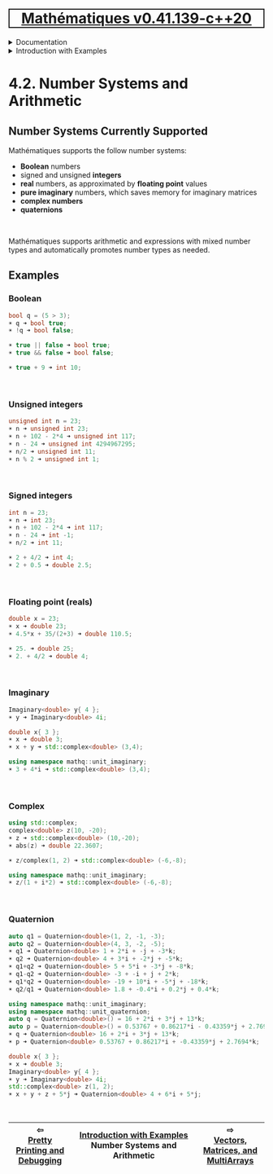 [<h1 style='border: 2px solid; text-align: center'>Mathématiques v0.41.139-c++20</h1>](../../../README.md)

<details>

<summary>Documentation</summary>

# [Chapter  Documentation](../../README.md)<br>
Chapter 1. [License](../../license/README.md)<br>
Chapter 2. [About](../../about/README.md)<br>
Chapter 3. [Status, Planned Work & Release Notes](../../status-release/README.md)<br>
Chapter 4. _Introduction with Examples_ <br>
Chapter 5. [Installation](../../installation/README.md)<br>
Chapter 6. [Your First Mathématiques Project](../../first-project/README.md)<br>
Chapter 7. [Usage Guide: Syntax, Data Types, Functions, etc](../../user-guide/README.md)<br>
Chapter 8. [Benchmarks](../../benchmarks/README.md)<br>
Chapter 9. [Tests](../../test/README.md)<br>
Chapter 10. [Developer Guide: Modifying and Extending Mathématiques](../../developer-guide/README.md)<br>


</details>



<details>

<summary>Introduction with Examples</summary>

# [4. Introduction with Examples](../README.md)<br>
4.1. [Pretty Printing and Debugging](../print-debug/README.md)<br>
4.2. _Number Systems and Arithmetic_ <br>
4.3. [Vectors, Matrices, and MultiArrays](../multiarrays/README.md)<br>
4.4. [Nested MultiArrays](../nested-multiarrays/README.md)<br>
4.5. [Special Vectors, Matrices, and MultiArrays](../special-multiarrays/README.md)<br>
4.6. [MultiArray Arithmetic](../multiarray-arithmetic/README.md)<br>
4.7. [Linear Algebra](../linear-algebra/README.md)<br>
4.8. [Sorting, Masks, Slices, etc.](../sort-mask-slice/README.md)<br>
4.9. [Mathematical functions](../math-functions/README.md)<br>
4.10. [Mutlivariate Calculus](../multi-var-calculus/README.md)<br>
4.11. [Calculus on Complex Number Domains](../complex-calculus/README.md)<br>
4.12. [Vector Calculus and Curvilinear Coordinates](../vector-calculus/README.md)<br>
4.13. [Tensors](../tensors/README.md)<br>
4.14. [Series and transforms](../series-transforms/README.md)<br>


</details>



# 4.2. Number Systems and Arithmetic



## Number Systems Currently Supported
Mathématiques supports the follow number systems:
* **Boolean** numbers
* signed and unsigned **integers**
* **real** numbers, as approximated by **floating point** values
* **pure imaginary** numbers, which saves memory for imaginary matrices
* **complex numbers**
* **quaternions**

<br>

Mathématiques supports arithmetic and expressions with mixed number types and automatically promotes number types as needed.
## Examples
### Boolean
```C++
bool q = (5 > 3);
☀ q ➜ bool true;
☀ !q ➜ bool false;

☀ true || false ➜ bool true;
☀ true && false ➜ bool false;

☀ true + 9 ➜ int 10;
```

<br>

### Unsigned integers
```C++
unsigned int n = 23;
☀ n ➜ unsigned int 23;
☀ n + 102 - 2*4 ➜ unsigned int 117;
☀ n - 24 ➜ unsigned int 4294967295;
☀ n/2 ➜ unsigned int 11;
☀ n % 2 ➜ unsigned int 1;
```

<br>

### Signed integers
```C++
int n = 23;
☀ n ➜ int 23;
☀ n + 102 - 2*4 ➜ int 117;
☀ n - 24 ➜ int -1;
☀ n/2 ➜ int 11;

☀ 2 + 4/2 ➜ int 4;
☀ 2 + 0.5 ➜ double 2.5;
```

<br>

### Floating point (reals)
```C++
double x = 23;
☀ x ➜ double 23;
☀ 4.5*x + 35/(2+3) ➜ double 110.5;

☀ 25. ➜ double 25;
☀ 2. + 4/2 ➜ double 4;
```

<br>

### Imaginary
```C++
Imaginary<double> y{ 4 };
☀ y ➜ Imaginary<double> 4i;

double x{ 3 };
☀ x ➜ double 3;
☀ x + y ➜ std::complex<double> (3,4);

using namespace mathq::unit_imaginary;
☀ 3 + 4*i ➜ std::complex<double> (3,4);
```

<br>

### Complex
```C++
using std::complex;
complex<double> z(10, -20);
☀ z ➜ std::complex<double> (10,-20);
☀ abs(z) ➜ double 22.3607;

☀ z/complex(1, 2) ➜ std::complex<double> (-6,-8);

using namespace mathq::unit_imaginary;
☀ z/(1 + i*2) ➜ std::complex<double> (-6,-8);
```

<br>

### Quaternion
```C++
auto q1 = Quaternion<double>(1, 2, -1, -3);
auto q2 = Quaternion<double>(4, 3, -2, -5);
☀ q1 ➜ Quaternion<double> 1 + 2*i + -j + -3*k;
☀ q2 ➜ Quaternion<double> 4 + 3*i + -2*j + -5*k;
☀ q1+q2 ➜ Quaternion<double> 5 + 5*i + -3*j + -8*k;
☀ q1-q2 ➜ Quaternion<double> -3 + -i + j + 2*k;
☀ q1*q2 ➜ Quaternion<double> -19 + 10*i + -5*j + -18*k;
☀ q2/q1 ➜ Quaternion<double> 1.8 + -0.4*i + 0.2*j + 0.4*k;

using namespace mathq::unit_imaginary;
using namespace mathq::unit_quaternion;
auto q = Quaternion<double>() = 16 + 2*i + 3*j + 13*k;
auto p = Quaternion<double>() = 0.53767 + 0.86217*i - 0.43359*j + 2.7694*k;
☀ q ➜ Quaternion<double> 16 + 2*i + 3*j + 13*k;
☀ p ➜ Quaternion<double> 0.53767 + 0.86217*i + -0.43359*j + 2.7694*k;

double x{ 3 };
☀ x ➜ double 3;
Imaginary<double> y{ 4 };
☀ y ➜ Imaginary<double> 4i;
std::complex<double> z(1, 2);
☀ x + y + z + 5*j ➜ Quaternion<double> 4 + 6*i + 5*j;
```

<br>



| ⇦ <br />[Pretty Printing and Debugging](../print-debug/README.md)  | [Introduction with Examples](../README.md)<br />Number Systems and Arithmetic<br /><img width=1000/> | ⇨ <br />[Vectors, Matrices, and MultiArrays](../multiarrays/README.md)   |
| ------------ | :-------------------------------: | ------------ |

